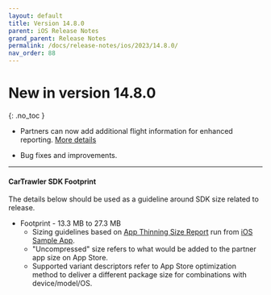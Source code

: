 ```yaml
---
layout: default
title: Version 14.8.0
parent: iOS Release Notes
grand_parent: Release Notes
permalink: /docs/release-notes/ios/2023/14.8.0/
nav_order: 88
---
```


# New in version 14.8.0

{: .no_toc }

* Partners can now add additional flight information for enhanced reporting. <a href="/docs/ios/standalone/implementation-steps#adding-flight-information" target="_blank">More details</a> 
  
* Bug fixes and improvements.

---
#### CarTrawler SDK Footprint
The details below should be used as a guideline around SDK size related to release.
* Footprint - 13.3 MB to 27.3 MB
  * Sizing guidelines based on <a href="https://github.com/cartrawler/cartrawler.github.io/blob/master/ios-report.txt" target="_blank">App Thinning Size Report</a> run from <a href="https://github.com/cartrawler/cartrawler-ios-integration" target="_blank">iOS Sample App</a>.
  * "Uncompressed" size refers to what would be added to the partner app size on App Store.
  * Supported variant descriptors refer to App Store optimization method to deliver a different package size for combinations with device/model/OS.
